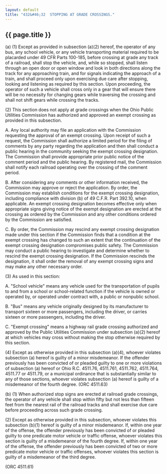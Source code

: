 ```yaml
---
layout: default
title: "432&#46;32  STOPPING AT GRADE CROSSINGS."
---
```


{{ page.title }}
----------------

(a) (1) Except as provided in subsection (a)(2) hereof, the operator of any bus, any school vehicle, or any vehicle transporting material required to be placarded under 49 CFR Parts 100-185, before crossing at grade any track of a railroad, shall stop the vehicle, and, while so stopped, shall listen through an open door or open window and look in both directions along the track for any approaching train, and for signals indicating the approach of a train, and shall proceed only upon exercising due care after stopping, looking and listening as required by this section. Upon proceeding, the operator of such a vehicle shall cross only in a gear that will ensure there will be no necessity for changing gears while traversing the crossing and shall not shift gears while crossing the tracks.

(2) This section does not apply at grade crossings when the Ohio Public Utilities Commission has authorized and approved an exempt crossing as provided in this subsection.

  A. Any local authority may file an application with the Commission requesting the approval of an exempt crossing. Upon receipt of such a request, the Commission shall authorize a limited period for the filing of comments by any party regarding the application and then shall conduct a public hearing in the community seeking the exempt crossing designation. The Commission shall provide appropriate prior public notice of the comment period and the public hearing. By registered mail, the Commission shall notify each railroad operating over the crossing of the comment period.

  B. After considering any comments or other information received, the Commission may approve or reject the application. By order, the Commission may establish conditions for the exempt crossing designation, including compliance with division (b) of 49 C.F.R. Part 392.10, when applicable. An exempt crossing designation becomes effective only when appropriate signs giving notice of the exempt designation are erected at the crossing as ordered by the Commission and any other conditions ordered by the Commission are satisfied.

  C. By order, the Commission may rescind any exempt crossing designation made under this section if the Commission finds that a condition at the exempt crossing has changed to such an extent that the continuation of the exempt crossing designation compromises public safety. The Commission may conduct a public hearing to investigate and determine whether to rescind the exempt crossing designation. If the Commission rescinds the designation, it shall order the removal of any exempt crossing signs and may make any other necessary order.

(3) As used in this section:

  A. "School vehicle" means any vehicle used for the transportation of pupils to and from a school or school-related function if the vehicle is owned or operated by, or operated under contract with, a public or nonpublic school.

  B. "Bus" means any vehicle originally designed by its manufacturer to transport sixteen or more passengers, including the driver, or carries sixteen or more passengers, including the driver.

  C. "Exempt crossing" means a highway rail grade crossing authorized and approved by the Public Utilities Commission under subsection (a)(2) hereof at which vehicles may cross without making the stop otherwise required by this section.

(4) Except as otherwise provided in this subsection (a)(4), whoever violates subsection (a) hereof is guilty of a minor misdemeanor. If the offender previously has been convicted of or pleaded guilty to one or more violations of subsection (a) hereof or Ohio R.C. 4511.76, 4511.761, 4511.762, 4511.764, 4511.77 or 4511.79, or a municipal ordinance that is substantially similar to any of those sections, whoever violates subsection (a) hereof is guilty of a misdemeanor of the fourth degree. 
(ORC 4511.63)

(b) (1) When authorized stop signs are erected at railroad grade crossings, the operator of any vehicle shall stop within fifty but not less than fifteen feet from the nearest rail of the railroad tracks and shall exercise due care before proceeding across such grade crossing. 

(2) Except as otherwise provided in this subsection, whoever violates this subsection (b)(1) hereof is guilty of a minor misdemeanor. If, within one year of the offense, the offender previously has been convicted of or pleaded guilty to one predicate motor vehicle or traffic offense, whoever violates this section is guilty of a misdemeanor of the fourth degree. If, within one year of the offense, the offender previously has been convicted of two or more predicate motor vehicle or traffic offenses, whoever violates this section is guilty of a misdemeanor of the third degree.

  (ORC 4511.61)